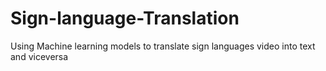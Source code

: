 # Sign-language-Translation
Using Machine learning models to translate sign languages video into text and viceversa

